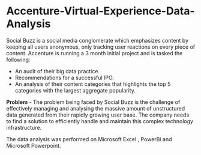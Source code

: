# Accenture-Virtual-Experience-Data-Analysis

Social Buzz is a social media conglomerate which emphasizes content by keeping all users anonymous, only tracking user reactions on every piece of content. 
Accenture is running a 3 month initial project and is tasked the following:
- An audit of their big data practice. 
- Recommendations for a successful IPO. 
- An analysis of their content categories that highlights the top 5 categories with the largest aggregate popularity.
 

**Problem** - The problem being faced by Social Buzz is the challenge of effectively managing and analysing the massive amount of unstructured data generated from their rapidly growing user base. 
The company needs to find a solution to efficiently handle and maintain this complex technology infrastructure.

The data analysis was performed on Microsoft Excel , PowerBi and Microsoft Powerpoint.

